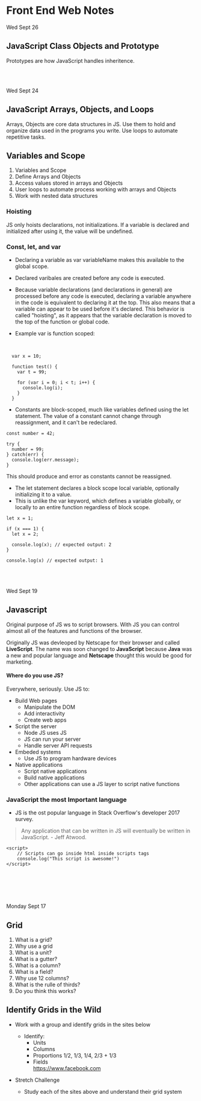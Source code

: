 # Front End Web Notes

Wed Sept 26
## JavaScript Class Objects and Prototype
Prototypes are how JavaScript handles inheritence.

<br>
<br>


Wed Sept 24
## JavaScript Arrays, Objects, and Loops
Arrays, Objects are core data structures in JS. Use them to hold and organize data used in the programs you write. Use loops to automate repetitive tasks.


## Variables and Scope
1. Variables and Scope
1. Define Arrays and Objects
1. Access values stored in arrays and Objects
1. User loops to automate process working with arrays and Objects
1. Work with nested data structures


### Hoisting
JS only hoists declarations, not initializations. If a variable is declared and initialized after using it, the value will be undefined.

### Const, let, and var
* Declaring a variable as var variableName makes this available to the global scope.
* Declared varibales are created before any code is executed.
* Because variable declarations (and declarations in general) are processed before any code is executed, declaring a variable anywhere in the code is equivalent to declaring it at the top. This also means that a variable can appear to be used before it's declared. This behavior is called "hoisting", as it appears that the variable declaration is moved to the top of the function or global code.

* Example var is function scoped:
<br>

```
  var x = 10;

  function test() {
    var t = 99;

    for (var i = 0; i < t; i++) {
      console.log(i);
    }
  }

```

* Constants are block-scoped, much like variables defined using the let statement. The value of a constant cannot change through reassignment, and it can't be redeclared.

```
const number = 42;

try {
  number = 99;
} catch(err) {
  console.log(err.message);
}
```

This should produce and error as constants cannot be reassigned.

* The let statement declares a block scope local variable, optionally initializing it to a value.
* This is unlike the var keyword, which defines a variable globally, or locally to an entire function regardless of block scope.

```
let x = 1;

if (x === 1) {
  let x = 2;

  console.log(x); // expected output: 2
}

console.log(x) // expected output: 1
```


<br>
<br>
<br>
Wed Sept 19

## Javascript
Original purpose of JS ws to script browsers.
With JS you can control almost all of the features
and functions of the browser.<br>

Originally JS was devleoped by Netscape for their browser and called
**LiveScript**. The name was soon changed to **JavaScript** because
**Java** was a new and popular language and **Netscape** thought this would
be good for marketing.

#### Where do you use JS?
Everywhere, seriously. Use JS to:
* Build Web pages
	* Manipulate the DOM
	* Add interactivity
	* Create web apps
* Script the server
	* Node JS uses JS
	* JS can run your server
	* Handle server API requests
* Embeded systems
	* Use JS to program hardware devices
* Native applications
	* Script native applications
	* Build native applications
	* Other applications can use a JS layer
	to script native functions


### JavaScript the most Important language
* JS is the ost popular language in Stack Overflow's
developer 2017 survey.

> Any application that can be written in JS will eventually
be written in JavaScript. - Jeff Atwood.

```
<script>
	// Scripts can go inside html inside scripts tags
	console.log("This script is awesome!")
</script>
```



<br>
<br>
<br>
<br>

Monday Sept 17

## Grid
1. What is a grid?
1. Why use a grid
1. What is a unit?
1. What is a gutter?
1. What is a column?
1. What is a field?
1. Why use 12 columns?
1. What is the rulle of thirds?
1. Do you think this works?

## Identify Grids in the Wild
* Work with a group and identify grids in the sites below
	* Identify:
		* Units
		* Columns
		* Proportions 1/2, 1/3, 1/4, 2/3 + 1/3
		* Fields <br>
https://www.facebook.com

* Stretch Challenge
	* Study each of the sites above and understand their grid system
